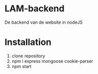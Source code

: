 # LAM-backend
De backend van de website in nodeJS

# Installation
1. clone repository
2. npm i express mongoose cookie-parser
3. npm start